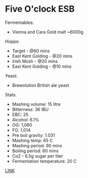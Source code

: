 # Five O'clock ESB

Fermentables: 
  - Vienna and Cara Gold malt ~6000g

Hopps:
  - Target - @60 mins
  - East Kent Golding - @20 mins
  - Irish Mosh - @20 mins
  - East Kent Golding - @10 mins

Yeast:
  - Brewolution British ale yeast

Stats:
 - Mashing volume: 15 litre
 - Bitterness: 36 IBU
 - EBC: 25
 - Alcohol: 6.1%
 - OG: 1,060
 - FG: 1,014
 - Pre boil gravity: 1.031
 - Mashing temp: 65 C
 - Mashing period: 90 mins
 - Boiling period: 60 mins
 - Co2 - 6.5g sugar per liter
 - Fermentation temperature: 20 C

[LINK](Brewolution_Five_Oclock_ESB.pdf)
